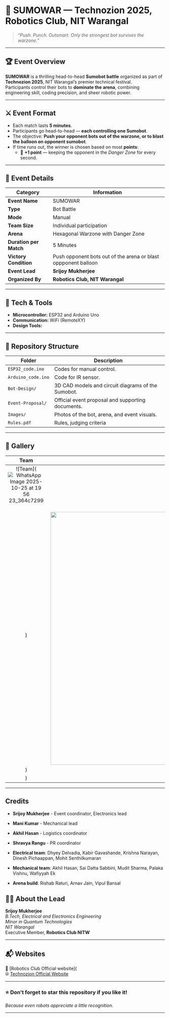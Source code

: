 # 🤖 SUMOWAR — Technozion 2025, Robotics Club, NIT Warangal

> *“Push. Punch. Outsmart. Only the strongest bot survives the warzone.”*

---

## 🏆 Event Overview
**SUMOWAR** is a thrilling head-to-head **Sumobot battle** organized as part of **Technozion 2025**, NIT Warangal’s premier technical festival.  
Participants control their bots to **dominate the arena**, combining engineering skill, coding precision, and sheer robotic power.

---

## ⚔️ Event Format
- Each match lasts **5 minutes**.  
- Participants go head-to-head — **each controlling one Sumobot**.  
- The objective: **Push your opponent bots out of the warzone, or to blast the balloon on opponent sumobot**.  
- If time runs out, the winner is chosen based on most **points**:
  - 🧠 **+1 point** — keeping the opponent in the *Danger Zone* for every second.  

---

## 🧩 Event Details
| Category | Information |
|-----------|--------------|
| **Event Name** | SUMOWAR |
| **Type** | Bot Battle |
| **Mode** | Manual |
| **Team Size** | Individual participation |
| **Arena** | Hexagonal Warzone with Danger Zone |
| **Duration per Match** | 5 Minutes |
| **Victory Condition** | Push opponent bots out of the arena or blast oppponent balloon |
| **Event Lead** | **Srijoy Mukherjee** |
| **Organized By** | **Robotics Club, NIT Warangal** |

---

## 🧠 Tech & Tools
- **Microcontroller:** ESP32 and Arduino Uno
- **Communication:** WiFi (RemoteXY)
- **Design Tools:** 

---

## 📂 Repository Structure
| Folder | Description |
|--------|--------------|
| `ESP32_code.ino` | Codes for manual control. |
| `Arduino_code.ino`| Code for IR sensor. |
| `Bot-Design/` | 3D CAD models and circuit diagrams of the Sumobot. |
| `Event-Proposal/` | Official event proposal and supporting documents. |
| `Images/` | Photos of the bot, arena, and event visuals. |
| `Rules.pdf` | Rules, judging criteria |

---

## 📸 Gallery
| Team | Battle Moment | Sumobots |
|:--:|:--:|:--:|
| ![Team](![WhatsApp Image 2025-10-25 at 19 56 23_364c7299](https://github.com/user-attachments/assets/778a088b-683d-45bc-920b-452c446fc5f7)
) | ![Battle](<img width="1349" height="800" alt="Screenshot 2025-10-27 210143" src="https://github.com/user-attachments/assets/e8b3efc5-89e4-46a4-b674-8e030b3b377e" />
) | ![Sumobots](![WhatsApp Image 2025-10-27 at 11 46 31_846842fd](https://github.com/user-attachments/assets/809fee6c-f62d-48f4-8ba7-8fc6e2ee7bee)
) |

---

## Credits
- **Srijoy Mukherjee** - Event coordinator, Electronics lead
- **Mani Kumar** - Mechanical lead
- **Akhil Hasan** - Logistics coordinator
- **Shravya Rangu** - PR coordinator

- **Electrical team**: Dhyey Delvadia, Kabir Gavashande, Krishna Narayan, Dinesh Pichaappan, Mohit Senthilkumaran
- **Mechanical team**: Akhil Hasan, Sai Datta Sabbini, Mudit Sharma, Palaka Vishnu, Wafiyyah Ek
- **Arena build**: Rishab Raturi, Arnav Jain, Vipul Bansal


## 🧑‍💻 About the Lead
**Srijoy Mukherjee**  
*B.Tech, Electrical and Electronics Engineering*  
*Minor in Quantum Technologies*  
*NIT Warangal*  
Executive Member, **Robotics Club NITW**


---

## 📬 Websites
📧 [Robotics Club Official website](  
🌐 [Technozion Official Website](https://technozion.nitw.ac.in/)

---

### ⭐ Don’t forget to star this repository if you like it!
*Because even robots appreciate a little recognition.*

---

